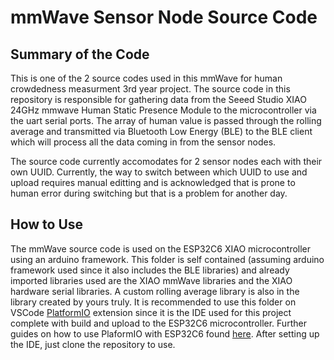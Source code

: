 # mmWave Sensor Node Source Code

## Summary of the Code
This is one of the 2 source codes used in this mmWave for human crowdedness measurment 3rd year project. The source code in this repository is responsible for gathering data from the Seeed Studio XIAO 24GHz mmwave Human Static Presence Module to the microcontroller via the uart serial ports. The array of human value is passed through the rolling average and transmitted via Bluetooth Low Energy (BLE) to the BLE client which will process all the data coming in from the sensor nodes.

The source code currently accomodates for 2 sensor nodes each with their own UUID. Currently, the way to switch between which UUID to use and upload requires manual editting and is acknowledged that is prone to human error during switching but that is a problem for another day.

## How to Use
The mmWave source code is used on the ESP32C6 XIAO microcontroller using an arduino framework. This folder is self contained (assuming arduino framework used since it also includes the BLE libraries) and already imported libraries used are the XIAO mmWave libraries and the XIAO hardware serial libraries. A custom rolling average library is also in the library created by yours truly. It is recommended to use this folder on VSCode [PlatformIO](https://platformio.org) extension since it is the IDE used for this project complete with build and upload to the ESP32C6 microcontroller. Further guides on how to use PlaformIO with ESP32C6 found [here](https://wiki.seeedstudio.com/xiao_esp32c6_with_platform_io/). After setting up the IDE, just clone the repository to use.